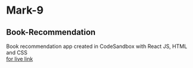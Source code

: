 # Mark-9
## Book-Recommendation
Book recommendation app created in CodeSandbox with React JS, HTML and CSS
<br>
[for live link](https://csb-07cfj.netlify.app/)
                                                                             
